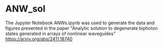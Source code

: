 # ANW_sol
The Jupyter Notebook ANWs.ipynb was used to generate the data and figures presented in the paper "Analytic solution to degenerate biphoton states generated in arrays of nonlinear waveguides" https://arxiv.org/abs/2411.18740

